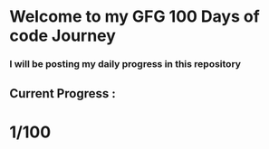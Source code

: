 <h1>Welcome to my GFG 100 Days of code Journey</h1>
<h3>I will be posting my daily progress in this repository</h3>

## Current Progress : 
<h1>1/100</h1>
